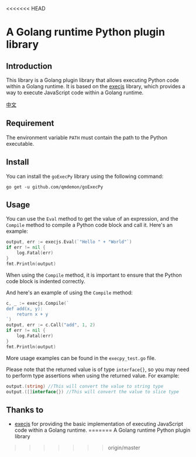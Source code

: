 <<<<<<< HEAD
# A Golang runtime Python plugin library

## Introduction
This library is a Golang plugin library that allows executing Python code within a Golang runtime. It is based on the [execjs](https://github.com/cokeBeer/execjs) library, which provides a way to execute JavaScript code within a Golang runtime.

[中文](https://github.com/qmdemon/goExecPy/blob/master/README_ZH.md)

## Requirement
The environment variable `PATH` must contain the path to the Python executable.

## Install      
You can install the `goExecPy` library using the following command:
 ```
 go get -u github.com/qmdemon/goExecPy
 ```
## Usage
You can use the `Eval` method to get the value of an expression, and the `Compile` method to compile a Python code block and call it. Here's an example:
 ```go
 output, err := execjs.Eval(`"Hello " + "World"`)
 if err != nil {
     log.Fatal(err)
 }
 fmt.Println(output)
 ```

When using the `Compile` method, it is important to ensure that the Python code block is indented correctly.

And here's an example of using the `Compile` method:
 ```go
 c, _ := execjs.Compile(`
 def add(x, y):
     return x + y
 `)
 output, err := c.Call("add", 1, 2)
 if err != nil {
     log.Fatal(err)
 }
 fmt.Println(output)
 ```
More usage examples can be found in the `execpy_test.go` file.

Please note that the returned value is of type `interface{}`, so you may need to perform type assertions when using the returned value. For example:
 ```go
 output.(string) //This will convert the value to string type
 output.([]interface{}) //This will convert the value to slice type
 ```
## Thanks to
* [execjs](https://github.com/cokeBeer/execjs) for providing the basic implementation of executing JavaScript code within a Golang runtime.
=======
A Golang runtime Python plugin library
>>>>>>> origin/master
